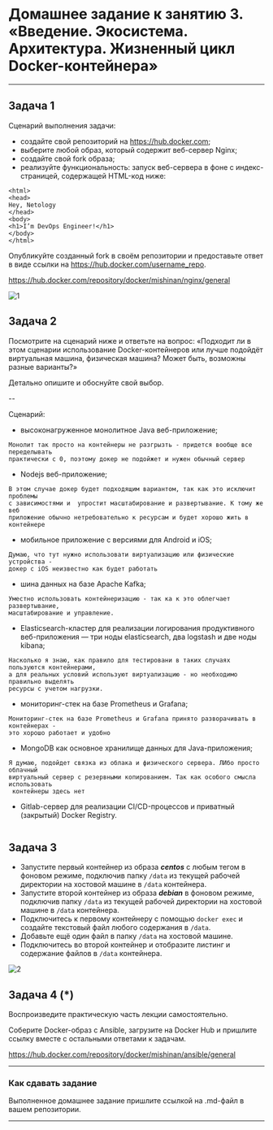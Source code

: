 
# Домашнее задание к занятию 3. «Введение. Экосистема. Архитектура. Жизненный цикл Docker-контейнера»


---

## Задача 1

Сценарий выполнения задачи:

- создайте свой репозиторий на https://hub.docker.com;
- выберите любой образ, который содержит веб-сервер Nginx;
- создайте свой fork образа;
- реализуйте функциональность:
запуск веб-сервера в фоне с индекс-страницей, содержащей HTML-код ниже:
```
<html>
<head>
Hey, Netology
</head>
<body>
<h1>I’m DevOps Engineer!</h1>
</body>
</html>
```


Опубликуйте созданный fork в своём репозитории и предоставьте ответ в виде ссылки на https://hub.docker.com/username_repo.


https://hub.docker.com/repository/docker/mishinan/nginx/general


![1](https://github.com/AlexanderM33/virtd-homeworks/assets/122460278/417f0f45-32dc-4d5d-9f44-4a5080dd02be)




## Задача 2

Посмотрите на сценарий ниже и ответьте на вопрос:
«Подходит ли в этом сценарии использование Docker-контейнеров или лучше подойдёт виртуальная машина, физическая машина? Может быть, возможны разные варианты?»

Детально опишите и обоснуйте свой выбор.

--

Сценарий:

- высоконагруженное монолитное Java веб-приложение;
```
Монолит так просто на контейнеры не разгрызть - придется вообще все переделывать 
практически с 0, поэтому докер не подойжет и нужен обычный сервер 
```

- Nodejs веб-приложение;
```
В этом случае докер будет подходящим вариантом, так как это исключит проблемы 
с зависимостями и  упростит масштабирование и развертывание. К тому же веб
приложение обычно нетребовательно к ресурсам и будет хорошо жить в контейнере
```

- мобильное приложение c версиями для Android и iOS;
```
Думаю, что тут нужно использовати виртуализацию или физические устройства -
докер с iOS неизвестно как будет работать
```

- шина данных на базе Apache Kafka;
```
Уместно использовать контейнеризацию - так ка к это облегчает развертывание, 
масштабирование и управление.
```

- Elasticsearch-кластер для реализации логирования продуктивного веб-приложения — три ноды elasticsearch, два logstash и две ноды kibana;
```
Насколько я знаю, как правило для тестировани в таких случаях пользуются контейнерами, 
а для реальных условий используют виртуализацию - но необходимо правильно выделять 
ресурсы с учетом нагрузки.
```

- мониторинг-стек на базе Prometheus и Grafana;
```
Мониторинг-стек на базе Prometheus и Grafana принято разворачивать в контейнерах - 
это хорошо работает и удобно
```

- MongoDB как основное хранилище данных для Java-приложения;
```
Я думаю, подойдет связка из облака и физического сервера. ЛИбо просто облачный 
виртуальный сервер с резервными копированием. Так как особого смысла использовать
 контейнеры здесь нет
```

- Gitlab-сервер для реализации CI/CD-процессов и приватный (закрытый) Docker Registry.
```

```


## Задача 3

- Запустите первый контейнер из образа ***centos*** c любым тегом в фоновом режиме, подключив папку ```/data``` из текущей рабочей директории на хостовой машине в ```/data``` контейнера.
- Запустите второй контейнер из образа ***debian*** в фоновом режиме, подключив папку ```/data``` из текущей рабочей директории на хостовой машине в ```/data``` контейнера.
- Подключитесь к первому контейнеру с помощью ```docker exec``` и создайте текстовый файл любого содержания в ```/data```.
- Добавьте ещё один файл в папку ```/data``` на хостовой машине.
- Подключитесь во второй контейнер и отобразите листинг и содержание файлов в ```/data``` контейнера.


![2](https://github.com/AlexanderM33/virtd-homeworks/assets/122460278/35ec0eb8-5929-40a6-bd01-de4ef586c8a6)



## Задача 4 (*)

Воспроизведите практическую часть лекции самостоятельно.


Соберите Docker-образ с Ansible, загрузите на Docker Hub и пришлите ссылку вместе с остальными ответами к задачам.

https://hub.docker.com/repository/docker/mishinan/ansible/general



---

### Как cдавать задание

Выполненное домашнее задание пришлите ссылкой на .md-файл в вашем репозитории.

---

